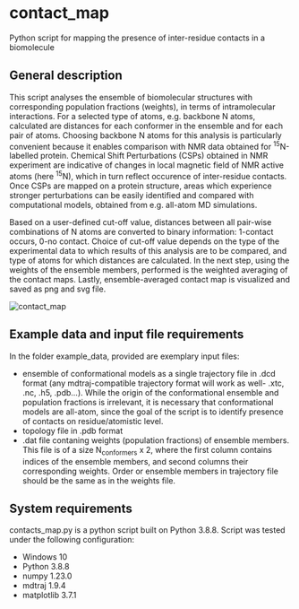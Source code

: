 # contact_map
Python script for mapping the presence of inter-residue contacts in a biomolecule

## General description

This script analyses the ensemble of biomolecular structures with corresponding population fractions (weights), in terms of intramolecular interactions.
For a selected type of atoms, e.g. backbone N atoms, calculated are distances for each conformer in the ensemble and for each pair of atoms.
Choosing backbone N atoms for this analysis is particularly convenient because it enables comparison with NMR data obtained for <sup>15</sup>N-labelled protein.
Chemical Shift Perturbations (CSPs) obtained in NMR experiment are indicative of changes in local magnetic field of NMR active atoms (here <sup>15</sup>N),
which in turn reflect occurence of inter-residue contacts. Once CSPs are mapped on a protein structure, areas which experience stronger perturbations
can be easily identified and compared with computational models, obtained from e.g. all-atom MD simulations.

Based on a user-defined cut-off value, distances between all pair-wise combinations of N atoms are converted to binary information: 1-contact occurs, 0-no contact. 
Choice of cut-off value depends on the type of the experimental data to which results of this analysis are to be compared, and type of atoms for which distances are calculated.
In the next step, using the weights of the ensemble members, performed is the weighted averaging of the contact maps.
Lastly, ensemble-averaged contact map is visualized and saved as png and svg file. 

![contact_map](https://github.com/mpopara/contact_map/assets/40856779/91d919ae-5d2e-42c3-91fa-9c84da363ca4)


## Example data and input file requirements

In the folder example_data, provided are exemplary input files: 
* ensemble of conformational models as a single trajectory file in .dcd format (any mdtraj-compatible trajectory format 
will work as well- .xtc, .nc, .h5, .pdb...). While the origin of the conformational ensemble and population fractions is irrelevant, it is necessary that conformational models are all-atom, 
since the goal of the script is to identify presence of contacts on residue/atomistic level.
* topology file in .pdb format
* .dat file contaning weights (population fractions) of ensemble members. This file is of a size N<sub>conformers</sub> x 2, where the first column contains indices of the ensemble members, and second columns their corresponding weights.
  Order or ensemble members in trajectory file should be the same as in the weights file. 


## System requirements

contacts_map.py is a python script built on Python 3.8.8. Script was tested under the following configuration:

* Windows 10
* Python 3.8.8
* numpy 1.23.0
* mdtraj 1.9.4
* matplotlib 3.7.1
